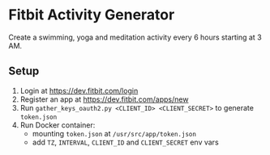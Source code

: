 # Fitbit Activity Generator

Create a swimming, yoga and meditation activity every 6 hours starting at 3 AM.

## Setup

1. Login at https://dev.fitbit.com/login
1. Register an app at https://dev.fitbit.com/apps/new
1. Run `gather_keys_oauth2.py <CLIENT_ID> <CLIENT_SECRET>` to generate `token.json`
1. Run Docker container:
    - mounting `token.json` at `/usr/src/app/token.json`
    - add `TZ`, `INTERVAL`, `CLIENT_ID` and `CLIENT_SECRET` env vars
